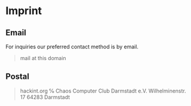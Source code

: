 # Imprint

## Email

For inquiries our preferred contact method is by email.

> mail at this domain

## Postal

> hackint.org
> &#x2105; Chaos Computer Club Darmstadt e.V.
> Wilhelminenstr. 17
> 64283 Darmstadt

